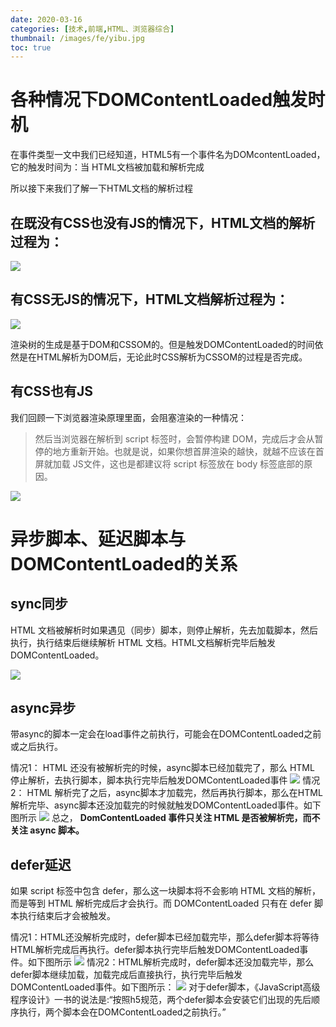 ```yaml
---
date: 2020-03-16
categories: [技术,前端,HTML、浏览器综合]
thumbnail: /images/fe/yibu.jpg
toc: true
---
```

# 各种情况下DOMContentLoaded触发时机
在事件类型一文中我们已经知道，HTML5有一个事件名为DOMcontentLoaded，它的触发时间为：当 HTML文档被加载和解析完成

所以接下来我们了解一下HTML文档的解析过程

<!--more-->

## 在既没有CSS也没有JS的情况下，HTML文档的解析过程为：
![](/images/assets/20200316114148166.png)


## 有CSS无JS的情况下，HTML文档解析过程为：
![](/images/assets/20200316114350650.png)

渲染树的生成是基于DOM和CSSOM的。但是触发DOMContentLoaded的时间依然是在HTML解析为DOM后，无论此时CSS解析为CSSOM的过程是否完成。

## 有CSS也有JS
我们回顾一下浏览器渲染原理里面，会阻塞渲染的一种情况：

> 然后当浏览器在解析到 script 标签时，会暂停构建 DOM，完成后才会从暂停的地方重新开始。也就是说，如果你想首屏渲染的越快，就越不应该在首屏就加载 JS文件，这也是都建议将 script 标签放在 body 标签底部的原因。


![](/images/assets/20200316120226110.png)
# 异步脚本、延迟脚本与DOMContentLoaded的关系
## sync同步
HTML 文档被解析时如果遇见（同步）脚本，则停止解析，先去加载脚本，然后执行，执行结束后继续解析 HTML 文档。HTML文档解析完毕后触发DOMContentLoaded。

![](/images/assets/20200316125152818.png)
## async异步
带async的脚本一定会在load事件之前执行，可能会在DOMContentLoaded之前或之后执行。

情况1： HTML 还没有被解析完的时候，async脚本已经加载完了，那么 HTML 停止解析，去执行脚本，脚本执行完毕后触发DOMContentLoaded事件
![](/images/assets/20200316125626148.png)
情况2： HTML 解析完了之后，async脚本才加载完，然后再执行脚本，那么在HTML解析完毕、async脚本还没加载完的时候就触发DOMContentLoaded事件。如下图所示
![](/images/assets/20200316125644219.png)
总之， **DomContentLoaded 事件只关注 HTML 是否被解析完，而不关注 async 脚本。**

## defer延迟
如果 script 标签中包含 defer，那么这一块脚本将不会影响 HTML 文档的解析，而是等到 HTML 解析完成后才会执行。而 DOMContentLoaded 只有在 defer 脚本执行结束后才会被触发。

情况1：HTML还没解析完成时，defer脚本已经加载完毕，那么defer脚本将等待HTML解析完成后再执行。defer脚本执行完毕后触发DOMContentLoaded事件。如下图所示
![](/images/assets/20200316125748554.png)
情况2：HTML解析完成时，defer脚本还没加载完毕，那么defer脚本继续加载，加载完成后直接执行，执行完毕后触发DOMContentLoaded事件。如下图所示：
![](/images/assets/20200316125903411.png)
对于defer脚本，《JavaScript高级程序设计》一书的说法是:“按照h5规范，两个defer脚本会安装它们出现的先后顺序执行，两个脚本会在DOMContentLoaded之前执行。”

